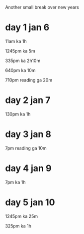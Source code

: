 Another small break over new years

# day 1 jan 6

11am ka 1h

1245pm ka 5m

335pm ka 2h10m

640pm ka 10m

710pm reading ga 20m

# day 2 jan 7

130pm ka 1h

# day 3 jan 8

7pm reading ga 10m

# day 4 jan 9

7pm ka 1h

# day 5 jan 10

1245pm ka 25m

325pm ka 1h